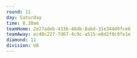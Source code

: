```yaml
---
round: 11
day: Saturday
time: 8.30am
teamHome: 2e27adeb-4336-46db-8abd-31e344d9fce6
teamAway: ec40c227-7d67-4c9c-a515-e8d2f0c0fe1e
diamond: 11
division: U8
---
```

